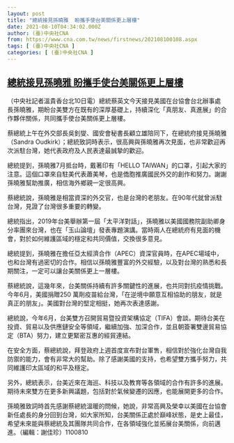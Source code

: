 ```yaml
---
layout: post
title: "總統接見孫曉雅  盼攜手使台美關係更上層樓"
date: 2021-08-10T04:34:02.000Z
author: (臺)中央社CNA
from: https://www.cna.com.tw/news/firstnews/202108100108.aspx
tags: [ (臺)中央社CNA ]
categories: [ (臺)中央社CNA ]
---
```

<!--1628570042000-->
[總統接見孫曉雅  盼攜手使台美關係更上層樓](https://www.cna.com.tw/news/firstnews/202108100108.aspx)
------

<div>
<div></div><div class="paragraph"><p>（中央社記者溫貴香台北10日電）總統蔡英文今天接見美國在台協會台北辦事處長孫曉雅，期盼台美雙方在既有的深厚基礎上，持續深化「真朋友、真進展」的合作夥伴關係，共同攜手使台美關係更上層樓。</p><p>蔡總統上午在外交部長吳釗燮、國安會秘書長顧立雄陪同下，在總統府接見孫曉雅（Sandra Oudkirk）；總統致詞時表示，很高興與孫曉雅再次見面，也非常歡迎再次派駐台灣，她代表政府及人民表達最誠摯的歡迎。</p><p>總統提到，孫曉雅7月抵台時，戴著印有「HELLO TAIWAN」的口罩，引起大家的注意。這個口罩來自駐美代表蕭美琴，也是僑胞推廣國民外交的創作和努力。謝謝孫曉雅幫助推廣，相信海外鄉親一定很高興。</p><p>蔡總統說，孫曉雅是相當資深的外交官，也是台灣的老朋友。在90年代就曾派駐台灣，見證了台灣很多重要的轉變。</p><p>總統指出，2019年台美舉辦第一屆「太平洋對話」，孫曉雅以美國國務院副助卿身分率團來台灣，也在「玉山論壇」發表專題演講。當時兩人在總統府有見面的機會，對於如何維護區域的穩定和共同價值，交換很多意見。</p><p>總統提到，孫曉雅在擔任亞太經濟合作（APEC）資深官員時，在APEC場域中，也和台灣有過密切的合作。相信以孫曉雅豐富的外交經驗，以及對台灣的熟悉和長期關注，一定可以讓台美關係更上一層樓。</p><p>蔡總統說，這幾年來，台美關係持續有許多關鍵性的進展，也共同對抗疫情挑戰。今年6月，美國捐贈250 萬劑疫苗給台灣，「在逆境中願意互相協助的朋友，就是真正的朋友」。美國對台灣的堅定相挺，她再次表達感謝。</p><p>總統說，今年6月，台美雙方召開貿易暨投資架構協定（TIFA）會談。期待台美在投資、貿易以及供應鏈安全等領域，繼續加強、加深合作，並且朝簽署雙邊貿易協定（BTA）努力，建立更緊密互惠的經貿連結。</p><p>在安全方面，蔡總統說，拜登政府上週首度宣布對台軍售，相信對於強化台灣自我防禦的能力，會有非常大的幫助。除了感謝美國的支持，也希望雙方攜手努力，共同維護印太區域的和平及穩定。</p><p>另外，總統表示，台美近來在海巡、科技以及教育等各領域的合作有許多的進展。期待未來雙方在更多新興議題，包括對於氣候變遷的因應，也能展開更多的合作。</p><p>孫曉雅致詞時首先感謝蔡總統溫暖的問候，她說，非常高興及榮幸以美國在台協會新任處長的身分回到台灣，如大家所知，台美關係正處於巔峰狀態，是史上最佳，希望未來能與蔡總統及其團隊共同合作，在各領域強化並拓展台美關係，向前邁進。（編輯：謝佳珍）1100810</p></div>
</div>
